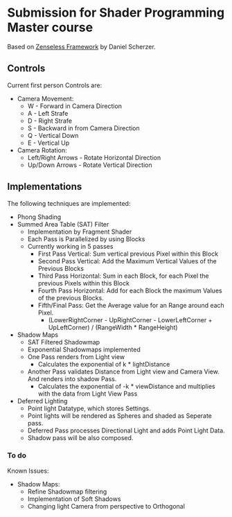 # Submission for Shader Programming Master course

Based on [Zenseless Framework](https://github.com/danielscherzer/Zenseless) by Daniel Scherzer. 

## Controls

Current first person Controls are:

* Camera Movement:
    * W - Forward in Camera Direction
    * A - Left Strafe
    * D - Right Strafe
    * S - Backward in from Camera Direction
    * Q - Vertical Down
    * E - Vertical Up
* Camera Rotation:
    * Left/Right Arrows - Rotate Horizontal Direction
    * Up/Down Arrows - Rotate Vertical Direction

## Implementations

The following techniques are implemented:

* Phong Shading
* Summed Area Table (SAT) Filter
    * Implementation by Fragment Shader
    * Each Pass is Parallelized by using Blocks
    * Currently working in 5 passes
        * First Pass Vertical: Sum vertical previous Pixel within this Block
        * Second Pass Vertical: Add the Maximum Vertical Values of the Previous Blocks
        * Third Pass Horizontal: Sum in each Block, for each Pixel the previous Pixels within this Block
        * Fourth Pass Horizontal: Add for each Block the maximum Values of the previous Blocks. 
        * Fifth/Final Pass: Get the Average value for an Range around each Pixel.
            * (LowerRightCorner - UpRightCorner - LowerLeftCorner + UpLeftCorner) / (RangeWidth * RangeHeight)
* Shadow Maps
    * SAT Filtered Shadowmap
    * Exponential Shadowmaps implemented
    * One Pass renders from Light view
        * Calculates the exponential of k * lightDistance
    * Another Pass validates Distance from Light view and Camera View. And renders into shadow Pass.
        * Calculates the exponential of -k * viewDistance and multiplies with the data from Light View Pass
* Deferred Lighting
    * Point light Datatype, which stores Settings.
    * Point lights will be rendered as Spheres and shaded as Seperate pass.
    * Deferred Pass processes Directional Light and adds Point Light Data.
    * Shadow pass will be also composed.
    

### To do

Known Issues:
* Shadow Maps:
    * Refine Shadowmap filtering
    * Implementation of Soft Shadows
    * Changing light Camera from perspective to Orthogonal

